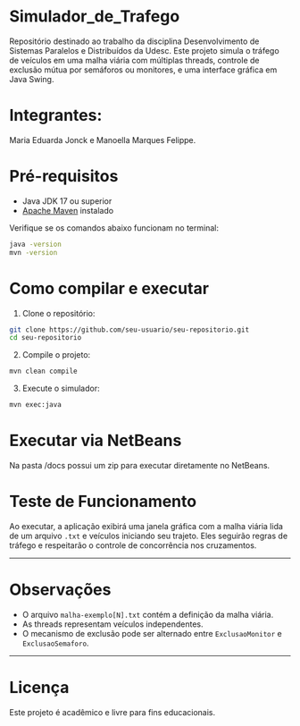 # Simulador_de_Trafego
Repositório destinado ao trabalho da disciplina Desenvolvimento de Sistemas Paralelos e Distribuídos da Udesc.
Este projeto simula o tráfego de veículos em uma malha viária com múltiplas threads, controle de exclusão mútua por semáforos ou monitores, e uma interface gráfica em Java Swing.

# Integrantes: 

Maria Eduarda Jonck e Manoella Marques Felippe.

# Pré-requisitos
- Java JDK 17 ou superior
- [Apache Maven](https://maven.apache.org/) instalado

Verifique se os comandos abaixo funcionam no terminal:
```bash
java -version
mvn -version
```

# Como compilar e executar

1. Clone o repositório:
```bash
git clone https://github.com/seu-usuario/seu-repositorio.git
cd seu-repositorio
```

2. Compile o projeto:
```bash
mvn clean compile
```

3. Execute o simulador:
```bash
mvn exec:java
```

# Executar via NetBeans

Na pasta /docs possui um zip para executar diretamente no NetBeans.

# Teste de Funcionamento

Ao executar, a aplicação exibirá uma janela gráfica com a malha viária lida de um arquivo `.txt` e veículos iniciando seu trajeto. Eles seguirão regras de tráfego e respeitarão o controle de concorrência nos cruzamentos.

---

# Observações

- O arquivo `malha-exemplo[N].txt` contém a definição da malha viária.
- As threads representam veículos independentes.
- O mecanismo de exclusão pode ser alternado entre `ExclusaoMonitor` e `ExclusaoSemaforo`.

---

# Licença

Este projeto é acadêmico e livre para fins educacionais.
